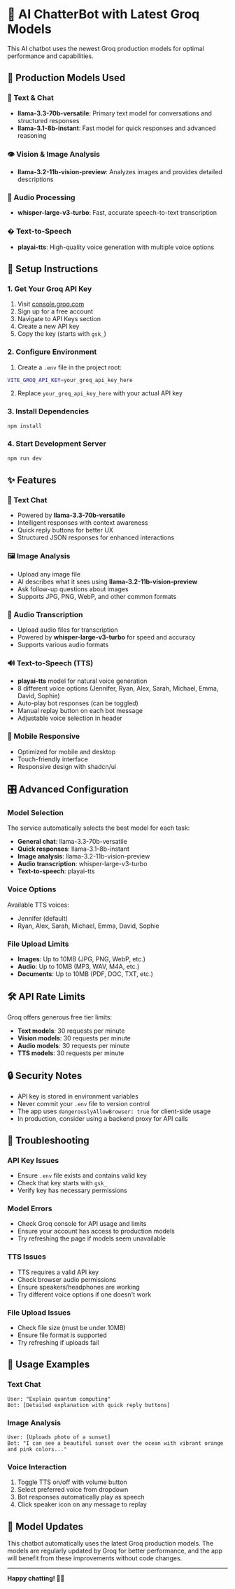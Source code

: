 # 🤖 AI ChatterBot with Latest Groq Models

This AI chatbot uses the newest Groq production models for optimal performance and capabilities.

## 🚀 Production Models Used

### 💬 Text & Chat
- **llama-3.3-70b-versatile**: Primary text model for conversations and structured responses
- **llama-3.1-8b-instant**: Fast model for quick responses and advanced reasoning

### 👁️ Vision & Image Analysis  
- **llama-3.2-11b-vision-preview**: Analyzes images and provides detailed descriptions

### 🎤 Audio Processing
- **whisper-large-v3-turbo**: Fast, accurate speech-to-text transcription

### � Text-to-Speech
- **playai-tts**: High-quality voice generation with multiple voice options

## 🔧 Setup Instructions

### 1. Get Your Groq API Key
1. Visit [console.groq.com](https://console.groq.com)
2. Sign up for a free account
3. Navigate to API Keys section
4. Create a new API key
5. Copy the key (starts with `gsk_`)

### 2. Configure Environment
1. Create a `.env` file in the project root:
```bash
VITE_GROQ_API_KEY=your_groq_api_key_here
```

2. Replace `your_groq_api_key_here` with your actual API key

### 3. Install Dependencies
```bash
npm install
```

### 4. Start Development Server
```bash
npm run dev
```

## ✨ Features

### 💬 Text Chat
- Powered by **llama-3.3-70b-versatile**
- Intelligent responses with context awareness
- Quick reply buttons for better UX
- Structured JSON responses for enhanced interactions

### 🖼️ Image Analysis
- Upload any image file
- AI describes what it sees using **llama-3.2-11b-vision-preview**
- Ask follow-up questions about images
- Supports JPG, PNG, WebP, and other common formats

### 🎤 Audio Transcription
- Upload audio files for transcription
- Powered by **whisper-large-v3-turbo** for speed and accuracy
- Supports various audio formats

### 🔊 Text-to-Speech (TTS)
- **playai-tts** model for natural voice generation
- 8 different voice options (Jennifer, Ryan, Alex, Sarah, Michael, Emma, David, Sophie)
- Auto-play bot responses (can be toggled)
- Manual replay button on each bot message
- Adjustable voice selection in header

### 📱 Mobile Responsive
- Optimized for mobile and desktop
- Touch-friendly interface
- Responsive design with shadcn/ui

## 🎛️ Advanced Configuration

### Model Selection
The service automatically selects the best model for each task:
- **General chat**: llama-3.3-70b-versatile
- **Quick responses**: llama-3.1-8b-instant  
- **Image analysis**: llama-3.2-11b-vision-preview
- **Audio transcription**: whisper-large-v3-turbo
- **Text-to-speech**: playai-tts

### Voice Options
Available TTS voices:
- Jennifer (default)
- Ryan, Alex, Sarah, Michael, Emma, David, Sophie

### File Upload Limits
- **Images**: Up to 10MB (JPG, PNG, WebP, etc.)
- **Audio**: Up to 10MB (MP3, WAV, M4A, etc.)
- **Documents**: Up to 10MB (PDF, DOC, TXT, etc.)

## 🛠️ API Rate Limits

Groq offers generous free tier limits:
- **Text models**: 30 requests per minute
- **Vision models**: 30 requests per minute  
- **Audio models**: 30 requests per minute
- **TTS models**: 30 requests per minute

## 🔒 Security Notes

- API key is stored in environment variables
- Never commit your `.env` file to version control
- The app uses `dangerouslyAllowBrowser: true` for client-side usage
- In production, consider using a backend proxy for API calls

## 🐛 Troubleshooting

### API Key Issues
- Ensure `.env` file exists and contains valid key
- Check that key starts with `gsk_`
- Verify key has necessary permissions

### Model Errors
- Check Groq console for API usage and limits
- Ensure your account has access to production models
- Try refreshing the page if models seem unavailable

### TTS Issues
- TTS requires a valid API key
- Check browser audio permissions
- Ensure speakers/headphones are working
- Try different voice options if one doesn't work

### File Upload Issues
- Check file size (must be under 10MB)
- Ensure file format is supported
- Try refreshing if uploads fail

## 📖 Usage Examples

### Text Chat
```
User: "Explain quantum computing"
Bot: [Detailed explanation with quick reply buttons]
```

### Image Analysis
```
User: [Uploads photo of a sunset]
Bot: "I can see a beautiful sunset over the ocean with vibrant orange and pink colors..."
```

### Voice Interaction
1. Toggle TTS on/off with volume button
2. Select preferred voice from dropdown
3. Bot responses automatically play as speech
4. Click speaker icon on any message to replay

## 🔄 Model Updates

This chatbot automatically uses the latest Groq production models. The models are regularly updated by Groq for better performance, and the app will benefit from these improvements without code changes.

---

**Happy chatting! 🤖💬**
